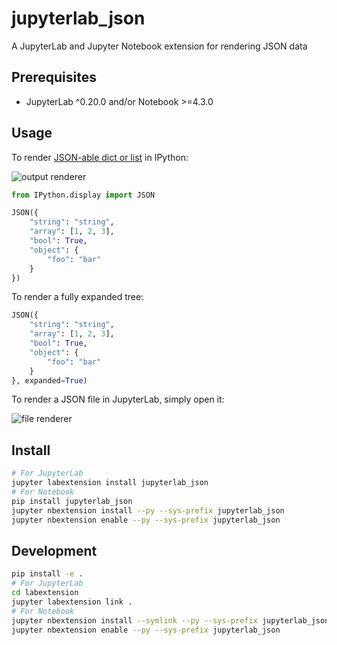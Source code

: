 # jupyterlab_json

A JupyterLab and Jupyter Notebook extension for rendering JSON data

## Prerequisites

* JupyterLab ^0.20.0 and/or Notebook >=4.3.0

## Usage

To render [JSON-able dict or list](https://ipython.org/ipython-doc/3/api/generated/IPython.display.html#IPython.display.JSON) in IPython:

![output renderer](http://g.recordit.co/QAsC7YULcY.gif)

```python
from IPython.display import JSON

JSON({
    "string": "string",
    "array": [1, 2, 3],
    "bool": True,
    "object": {
        "foo": "bar"
    }
})
```

To render a fully expanded tree:

```python
JSON({
    "string": "string",
    "array": [1, 2, 3],
    "bool": True,
    "object": {
        "foo": "bar"
    }
}, expanded=True)
```

To render a JSON file in JupyterLab, simply open it:

![file renderer](http://g.recordit.co/cbf0xnQHKn.gif)

## Install

```bash
# For JupyterLab
jupyter labextension install jupyterlab_json
# For Notebook
pip install jupyterlab_json
jupyter nbextension install --py --sys-prefix jupyterlab_json
jupyter nbextension enable --py --sys-prefix jupyterlab_json
```

## Development

```bash
pip install -e .
# For JupyterLab
cd labextension
jupyter labextension link .
# For Notebook
jupyter nbextension install --symlink --py --sys-prefix jupyterlab_json
jupyter nbextension enable --py --sys-prefix jupyterlab_json
```
